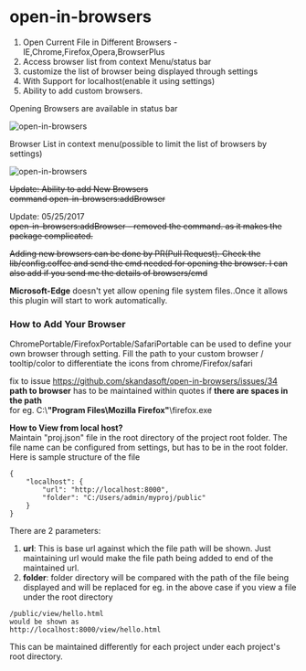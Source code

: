 # open-in-browsers

1. Open Current File in Different Browsers - IE,Chrome,Firefox,Opera,BrowserPlus
2. Access browser list from context Menu/status bar
3. customize the list of browser being displayed through settings
2. With Support for localhost(enable it using settings)
3. Ability to add custom browsers.

Opening Browsers are available in status bar

![open-in-browsers](https://raw.github.com/skandasoft/open-in-browsers/master/open-in-browsers.PNG)

Browser List in context menu(possible to limit the list of browsers by settings)    

![open-in-browsers](https://raw.github.com/skandasoft/open-in-browsers/master/Context-Menu.PNG)  

~~Update: Ability to add New Browsers~~  
~~command open-in-browsers:addBrowser~~


Update: 05/25/2017  
~~open-in-browsers:addBrowser - removed the command. as it makes the package complicated.~~

~~Adding new browsers can be done by PR(Pull Request).
Check the lib/config.coffee and send the cmd needed for opening the browser. I can also add if you send me the details of browsers/cmd~~  

__Microsoft-Edge__ doesn't yet allow opening file system files..Once it allows this plugin will start to work automatically.  

### How to Add Your Browser
ChromePortable/FirefoxPortable/SafariPortable can be used to define your own browser through setting. Fill the path to your custom browser / tooltip/color to differentiate the icons from chrome/Firefox/safari

fix to issue https://github.com/skandasoft/open-in-browsers/issues/34  
__path to browser__ has to be maintained within quotes if __there are spaces in the path__  
for eg. C:\\__"Program Files\\Mozilla Firefox"__\\firefox.exe


__How to View from local host?__  
Maintain "proj.json" file in the root directory of the project root folder. The file name can be configured from settings, but has to be in the root folder.  
Here is sample structure of the file
```
{
	"localhost": {
		"url": "http://localhost:8000",
		"folder": "C:/Users/admin/myproj/public"
	}
}
```
There are 2 parameters:
1. __url__: This is base url against which the file path will be shown. Just maintaining url would make the file path being added to end of the maintained url.
2. __folder__: folder directory will be compared with the path of the file being displayed and will be replaced for eg. in the above case if you view a file under the root directory
```
/public/view/hello.html  
would be shown as
http://localhost:8000/view/hello.html
```   

This can be maintained differently for each project under each project's root directory.
